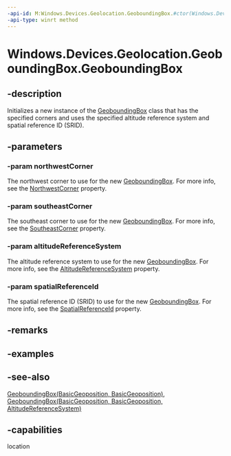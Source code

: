 ```yaml
---
-api-id: M:Windows.Devices.Geolocation.GeoboundingBox.#ctor(Windows.Devices.Geolocation.BasicGeoposition,Windows.Devices.Geolocation.BasicGeoposition,Windows.Devices.Geolocation.AltitudeReferenceSystem,System.UInt32)
-api-type: winrt method
---
```


<!-- Method syntax
public GeoboundingBox(Windows.Devices.Geolocation.BasicGeoposition northwestCorner, Windows.Devices.Geolocation.BasicGeoposition southeastCorner, Windows.Devices.Geolocation.AltitudeReferenceSystem altitudeReferenceSystem, System.UInt32 spatialReferenceId)
-->

# Windows.Devices.Geolocation.GeoboundingBox.GeoboundingBox

## -description
Initializes a new instance of the [GeoboundingBox](geoboundingbox.md) class that has the specified corners and uses the specified altitude reference system and spatial reference ID (SRID).

## -parameters
### -param northwestCorner
The northwest corner to use for the new [GeoboundingBox](geoboundingbox.md). For more info, see the [NorthwestCorner](geoboundingbox_northwestcorner.md) property.

### -param southeastCorner
The southeast corner to use for the new [GeoboundingBox](geoboundingbox.md). For more info, see the [SoutheastCorner](geoboundingbox_southeastcorner.md) property.

### -param altitudeReferenceSystem
The altitude reference system to use for the new [GeoboundingBox](geoboundingbox.md). For more info, see the [AltitudeReferenceSystem](geoboundingbox_altitudereferencesystem.md) property.

### -param spatialReferenceId
The spatial reference ID (SRID) to use for the new [GeoboundingBox](geoboundingbox.md). For more info, see the [SpatialReferenceId](geoboundingbox_spatialreferenceid.md) property.

## -remarks

## -examples

## -see-also
[GeoboundingBox(BasicGeoposition, BasicGeoposition)](geoboundingbox_geoboundingbox_1237088599.md), [GeoboundingBox(BasicGeoposition, BasicGeoposition, AltitudeReferenceSystem)](geoboundingbox_geoboundingbox_267191261.md)
## -capabilities
location

